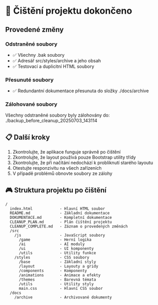 # 🧹 Čištění projektu dokončeno

## Provedené změny

### Odstraněné soubory
- ✅ Všechny .bak soubory
- ✅ Adresář src/styles/archive a jeho obsah
- ✅ Testovací a duplicitní HTML soubory

### Přesunuté soubory
- ✅ Redundantní dokumentace přesunuta do složky ./docs/archive

### Zálohované soubory
Všechny odstraněné soubory byly zálohovány do: ./backup_before_cleanup_20250703_143114

## 📋 Další kroky

1. Zkontrolujte, že aplikace funguje správně po čištění
2. Zkontrolujte, že layout používá pouze Bootstrap utility třídy
3. Zkontrolujte, že při načítání nedochází k probliknutí starého layoutu
4. Otestujte responzivitu na všech zařízeních
5. V případě problémů obnovte soubory ze zálohy

## 🎮 Struktura projektu po čištění

```
/
  index.html            - Hlavní HTML soubor
  README.md             - Základní dokumentace
  DOKUMENTACE.md        - Kompletní dokumentace
  CLEANUP_PLAN.md       - Plán čištění projektu
  CLEANUP_COMPLETE.md   - Záznam o provedených změnách
  /src
    /js                 - JavaScript soubory
      /game             - Herní logika
      /ai               - AI moduly
      /ui               - UI komponenty
      /utils            - Utility funkce
    /styles             - CSS soubory
      /base             - Základní styly
      /layout           - Layouty a gridy
      /components       - Komponenty
      /animations       - Animace a efekty
      /themes           - Barevná témata
      /utils            - Utility styly
      main.css          - Hlavní CSS soubor
  /docs
    /archive            - Archivované dokumenty
```
